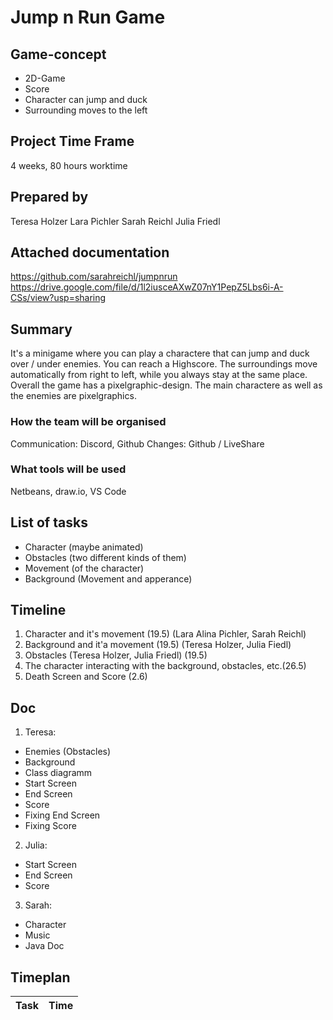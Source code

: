 # Jump n Run Game

## Game-concept

- 2D-Game
- Score
- Character can jump and duck
- Surrounding moves to the left

## Project Time Frame

4 weeks, 80 hours worktime

## Prepared by

Teresa Holzer
Lara Pichler
Sarah Reichl
Julia Friedl

## Attached documentation

https://github.com/sarahreichl/jumpnrun
https://drive.google.com/file/d/1l2iusceAXwZ07nY1PepZ5Lbs6i-A-CSs/view?usp=sharing

## Summary

It's a minigame where you can play a charactere that can jump and duck over / under enemies. You can reach a Highscore. The surroundings move automatically from right to left, while you always stay at the same place. Overall the game has a pixelgraphic-design. The main charactere as well as the enemies are pixelgraphics.

### How the team will be organised

Communication: Discord, Github
Changes: Github / LiveShare

### What tools will be used

Netbeans, draw.io, VS Code

## List of tasks

- Character (maybe animated)
- Obstacles (two different kinds of them)
- Movement (of the character)
- Background (Movement and apperance)

## Timeline

1. Character and it's movement (19.5) (Lara Alina Pichler, Sarah Reichl)
2. Background and it'a movement (19.5) (Teresa Holzer, Julia Fiedl)
3. Obstacles (Teresa Holzer, Julia Friedl) (19.5)
4. The character interacting with the background, obstacles, etc.(26.5)
5. Death Screen and Score (2.6)

## Doc

1. Teresa:

- Enemies (Obstacles)
- Background
- Class diagramm
- Start Screen
- End Screen
- Score
- Fixing End Screen
- Fixing Score

2. Julia:

- Start Screen
- End Screen
- Score

3. Sarah:

- Character
- Music
- Java Doc

## Timeplan

| Task | Time |
| ---- | ---- |

